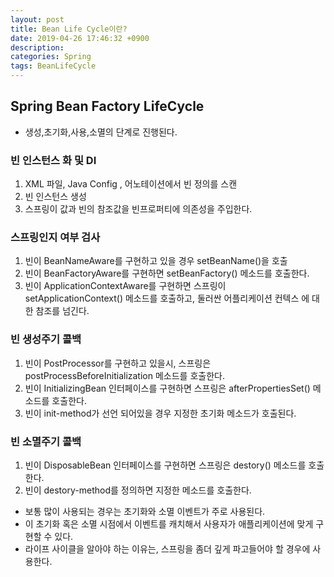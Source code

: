 ```yaml
---
layout: post
title: Bean Life Cycle이란?
date: 2019-04-26 17:46:32 +0900
description:
categories: Spring
tags: BeanLifeCycle
---
```


## Spring Bean Factory LifeCycle

* 생성,초기화,사용,소멸의 단계로 진행된다.

### 빈 인스턴스 화 및 DI

1. XML 파일, Java Config , 어노테이션에서 빈 정의를 스캔
2. 빈 인스턴스 생성
3. 스프링이 값과 빈의 참조값을 빈프로퍼티에 의존성을 주입한다.


### 스프링인지 여부 검사

1. 빈이 BeanNameAware를 구현하고 있을 경우 setBeanName()을 호출
2. 빈이 BeanFactoryAware를 구현하면 setBeanFactory() 메소드를 호출한다.
3. 빈이 ApplicationContextAware를 구현하면 스프링이 setApplicationContext() 메소드를 호출하고, 둘러싼 어플리케이션 컨텍스 에 대한 참조를 넘긴다.


### 빈 생성주기 콜백

1. 빈이 PostProcessor를 구현하고 있을시, 스프링은 postProcessBeforeInitialization 메소드를 호출한다.
2. 빈이 InitializingBean 인터페이스를 구현하면 스프링은 afterPropertiesSet() 메소드를 호출한다.
3. 빈이 init-method가 선언 되어있을 경우 지정한 초기화 메소드가 호출된다.

### 빈 소멸주기 콜백

1. 빈이 DisposableBean 인터페이스를 구현하면 스프링은 destory() 메소드를 호출한다.
2. 빈이 destory-method를 정의하면 지정한 메소드를 호출한다.

* 보통 많이 사용되는 경우는 초기화와 소멸 이벤트가 주로 사용된다.
* 이 초기화 혹은 소멸 시점에서 이벤트를 캐치해서 사용자가 애플리케이션에 맞게 구현할 수 있다.
* 라이프 사이클을 알아야 하는 이유는, 스프링을 좀더 깊게 파고들어야 할 경우에 사용한다.

